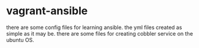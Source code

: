 # vagrant-ansible

there are some config files for learning ansible. the yml files created as simple as it may be. there are some files for creating cobbler service on the ubuntu OS.
